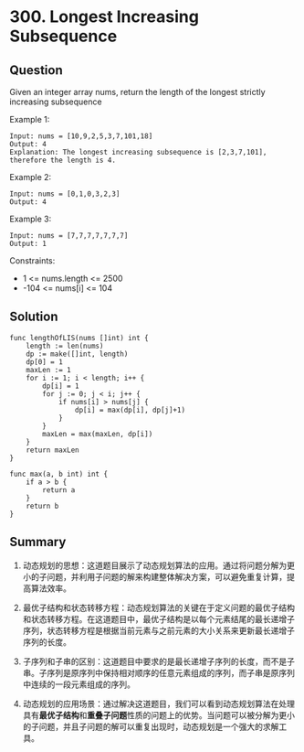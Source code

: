 # 300. Longest Increasing Subsequence
## Question
Given an integer array nums, return the length of the longest strictly increasing 
subsequence

Example 1:
```
Input: nums = [10,9,2,5,3,7,101,18]
Output: 4
Explanation: The longest increasing subsequence is [2,3,7,101], therefore the length is 4.
```
Example 2:
```
Input: nums = [0,1,0,3,2,3]
Output: 4
```
Example 3:
```
Input: nums = [7,7,7,7,7,7,7]
Output: 1
 ```

Constraints:

- 1 <= nums.length <= 2500
- -104 <= nums[i] <= 104

## Solution
```
func lengthOfLIS(nums []int) int {
	length := len(nums)
	dp := make([]int, length)
	dp[0] = 1
	maxLen := 1
	for i := 1; i < length; i++ {
		dp[i] = 1
		for j := 0; j < i; j++ {
			if nums[i] > nums[j] {
				dp[i] = max(dp[i], dp[j]+1)
			}
		}
		maxLen = max(maxLen, dp[i])
	}
	return maxLen
}

func max(a, b int) int {
	if a > b {
		return a
	}
	return b
}
```
## Summary
1. 动态规划的思想：这道题目展示了动态规划算法的应用。通过将问题分解为更小的子问题，并利用子问题的解来构建整体解决方案，可以避免重复计算，提高算法效率。

2. 最优子结构和状态转移方程：动态规划算法的关键在于定义问题的最优子结构和状态转移方程。在这道题目中，最优子结构是以每个元素结尾的最长递增子序列，状态转移方程是根据当前元素与之前元素的大小关系来更新最长递增子序列的长度。

3. 子序列和子串的区别：这道题目中要求的是最长递增子序列的长度，而不是子串。子序列是原序列中保持相对顺序的任意元素组成的序列，而子串是原序列中连续的一段元素组成的序列。

4. 动态规划的应用场景：通过解决这道题目，我们可以看到动态规划算法在处理具有**最优子结构**和**重叠子问题**性质的问题上的优势。当问题可以被分解为更小的子问题，并且子问题的解可以重复出现时，动态规划是一个强大的求解工具。